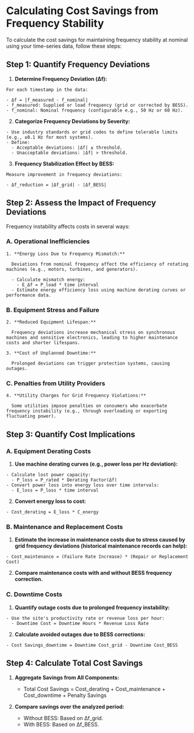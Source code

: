 # Calculating Cost Savings from Frequency Stability

To calculate the cost savings for maintaining frequency stability at nominal using your time-series data, follow these steps:

## Step 1: Quantify Frequency Deviations

  1. **Determine Frequency Deviation (Δf):**

    For each timestamp in the data:

    - Δf = |f_measured - f_nominal|
    - f_measured: Supplied or load frequency (grid or corrected by BESS).
    - f_nominal: Nominal frequency (configurable e.g., 50 Hz or 60 Hz).

  2. **Categorize Frequency Deviations by Severity:**

    - Use industry standards or grid codes to define tolerable limits (e.g., ±0.1 Hz for most systems).
    - Define:
      - Acceptable deviations: |Δf| ≤ threshold.
      - Unacceptable deviations: |Δf| > threshold.

  3. **Frequency Stabilization Effect by BESS:**

    Measure improvement in frequency deviations:

    - Δf_reduction = |Δf_grid| - |Δf_BESS|

## Step 2: Assess the Impact of Frequency Deviations

  Frequency instability affects costs in several ways:

### A. Operational Inefficiencies

    1. **Energy Loss Due to Frequency Mismatch:**

      Deviations from nominal frequency affect the efficiency of rotating machines (e.g., motors, turbines, and generators).

      - Calculate mismatch energy:
        - E_Δf = P_load * time interval
      - Estimate energy efficiency loss using machine derating curves or performance data.

### B. Equipment Stress and Failure

    2. **Reduced Equipment Lifespan:**

      Frequency deviations increase mechanical stress on synchronous machines and sensitive electronics, leading to higher maintenance costs and shorter lifespans.

    3. **Cost of Unplanned Downtime:**

      Prolonged deviations can trigger protection systems, causing outages.

### C. Penalties from Utility Providers

    4. **Utility Charges for Grid Frequency Violations:**

      Some utilities impose penalties on consumers who exacerbate frequency instability (e.g., through overloading or exporting fluctuating power).

## Step 3: Quantify Cost Implications

### A. Equipment Derating Costs

  1. **Use machine derating curves (e.g., power loss per Hz deviation):**

    - Calculate lost power capacity:
      - P_loss = P_rated * Derating Factor(Δf)
    - Convert power loss into energy loss over time intervals:
      - E_loss = P_loss * time interval

  2. **Convert energy loss to cost:**

    - Cost_derating = E_loss * C_energy

### B. Maintenance and Replacement Costs

  1. **Estimate the increase in maintenance costs due to stress caused by grid frequency deviations (historical maintenance records can help):**

    - Cost_maintenance = (Failure Rate Increase) * (Repair or Replacement Cost)

  2. **Compare maintenance costs with and without BESS frequency correction.**

### C. Downtime Costs

  1. **Quantify outage costs due to prolonged frequency instability:**

    - Use the site's productivity rate or revenue loss per hour:
      - Downtime Cost = Downtime Hours * Revenue Loss Rate

  2. **Calculate avoided outages due to BESS corrections:**

    - Cost Savings_downtime = Downtime Cost_grid - Downtime Cost_BESS

## Step 4: Calculate Total Cost Savings

1. **Aggregate Savings from All Components:**

    - Total Cost Savings = Cost_derating + Cost_maintenance + Cost_downtime + Penalty Savings

2. **Compare savings over the analyzed period:**

    - Without BESS: Based on Δf_grid.
    - With BESS: Based on Δf_BESS.
